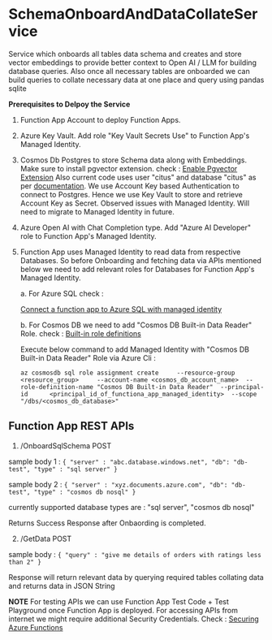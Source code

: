 # SchemaOnboardAndDataCollateService
Service which onboards all tables data schema and creates and store vector embeddings to provide better context to Open AI / LLM for building database queries. Also once all necessary tables are onboarded we can build queries to collate necessary data at one place and query using pandas sqlite 

**Prerequisites to Delpoy the Service**

1. Function App Account to deploy Function Apps.
2. Azure Key Vault. Add role "Key Vault Secrets Use" to Function App's Managed Identity.
3. Cosmos Db Postgres to store Schema data along with Embeddings. Make sure to install pgvector extension. check : [Enable Pgvector Extension](https://learn.microsoft.com/en-us/azure/postgresql/flexible-server/how-to-use-pgvector#enable-extension) Also current code uses user "citus" and database "citus" as per [documentation](https://learn.microsoft.com/en-us/azure/cosmos-db/postgresql/introduction#always-the-latest-postgresql-features). We use Account Key based Authentication to connect to Postgres. Hence we use Key Vault to store and retrieve Account Key as Secret. Observed issues with Managed Identity. Will need to migrate to Managed Identity in future.
4. Azure Open AI with Chat Completion type. Add "Azure AI Developer" role to Function App's Managed Identity.
5. Function App uses Managed Identity to read data from respective Databases. So before Onboarding and fetching data via APIs mentioned below we need to add relevant roles for Databases for Function App's Managed Identity.
   
   a. For Azure SQL check :

   [Connect a function app to Azure SQL with managed identity ](https://learn.microsoft.com/en-us/azure/azure-functions/functions-identity-access-azure-sql-with-managed-identity)

   b. For Cosmos DB we need to add "Cosmos DB Built-in Data Reader" Role. check : [Built-in role definitions](https://learn.microsoft.com/en-us/azure/cosmos-db/how-to-setup-rbac#built-in-role-definitions)

    Execute below command to add Managed Identity with "Cosmos DB Built-in Data Reader" Role via Azure Cli :
   
    ``
    az cosmosdb sql role assignment create     --resource-group <resource_group>     --account-name <cosmos_db_account_name>  --role-definition-name "Cosmos DB Built-in Data Reader"  --principal-id     
    <principal_id_of_functiona_app_managed_identity>  --scope "/dbs/<cosmos_db_database>"
    ``

   
## Function App REST APIs
1. /OnboardSqlSchema POST

  sample body 1 :
  ``{
    "server" : "abc.database.windows.net",
    "db": "db-test",
    "type" : "sql server"
  }``

  sample body 2 :
  ``{
    "server" : "xyz.documents.azure.com",
    "db": "db-test",
    "type" : "cosmos db nosql"
  }``

currently supported database types are : "sql server", "cosmos db nosql"

Returns Success Response after Onbaording is completed.


2. /GetData POST

sample body :
``{
  "query" : "give me details of orders with ratings less than 2"
}``

Response will return relevant data by querying required tables collating data and returns data in JSON String

**NOTE**
For testing APIs we can use Function App Test Code + Test Playground once Function App is deployed.
For accessing APIs from internet we might require additional Security Credentials. Check : [Securing Azure Functions](https://learn.microsoft.com/en-us/azure/azure-functions/security-concepts)

